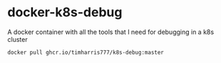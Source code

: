 # docker-k8s-debug

A docker container with all the tools that I need for debugging in a k8s cluster

```
docker pull ghcr.io/timharris777/k8s-debug:master
```
